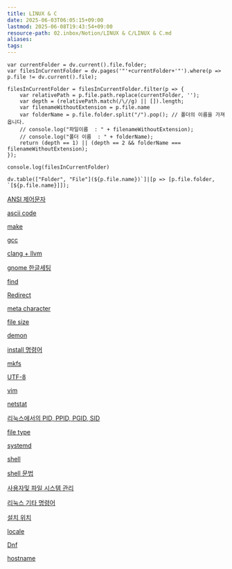 ```yaml
---
title: LINUX & C
date: 2025-06-03T06:05:15+09:00
lastmod: 2025-06-08T19:43:54+09:00
resource-path: 02.inbox/Notion/LINUX & C/LINUX & C.md
aliases: 
tags: 
---
```

```dataviewjs
var currentFolder = dv.current().file.folder;
var filesInCurrentFolder = dv.pages('"'+currentFolder+'"').where(p => p.file != dv.current().file);

filesInCurrentFolder = filesInCurrentFolder.filter(p => {
    var relativePath = p.file.path.replace(currentFolder, '');
    var depth = (relativePath.match(/\//g) || []).length;
    var filenameWithoutExtension = p.file.name
    var folderName = p.file.folder.split("/").pop(); // 폴더의 이름을 가져옵니다.
    // console.log("파일이름  : " + filenameWithoutExtension);
    // console.log("폴더 이름  : " + folderName);
    return (depth == 1) || (depth == 2 && folderName === filenameWithoutExtension);
});

console.log(filesInCurrentFolder)

dv.table(["Folder", "File"](${p.file.name})`]|[p => [p.file.folder, `[${p.file.name}]]);
```

[ANSI 제어문자](ANSI%20제어문자.md)

[ascii code](../../ascii%20code.md)

  

[make](make.md)

[gcc](gcc.md)

[clang + llvm](clang%20+%20llvm.md)

  

[gnome 한글세팅](gnome%20한글세팅.md)

[find](find.md)

[Redirect](Redirect.md)

[meta character](meta%20character.md)

[file size](file%20size.md)

[demon](demon.md)

[install 명령어](install%20명령어.md)

[mkfs](mkfs.md)

[UTF-8](../../UTF-8.md)

[vim](vim.md)

[netstat](netstat.md)

[리눅스에서의 PID, PPID, PGID, SID](리눅스에서의%20PID,%20PPID,%20PGID,%20SID.md)

[file type](file%20type.md)

[systemd](systemd.md)

[shell](shell.md)

  

[shell 문법](shell%20문법.md)

[사용자및 파일 시스템 관리](사용자및%20파일%20시스템%20관리/사용자및%20파일%20시스템%20관리.md)

[리눅스 기타 명령어](리눅스%20기타%20명령어.md)

[설치 위치](설치%20위치.md)

[locale](locale.md)

[Dnf](Dnf/Dnf.md)

[hostname](hostname.md)